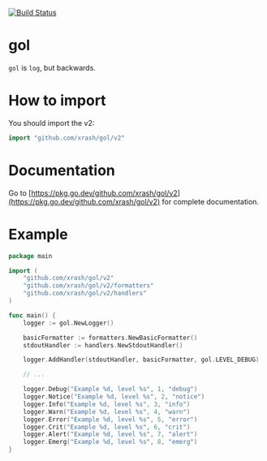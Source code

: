 [![Build Status](https://travis-ci.org/xrash/gol.svg?branch=master)](http://travis-ci.org/xrash/gol)

# gol

`gol` is `log`, but backwards.

# How to import

You should import the v2:

```go
import "github.com/xrash/gol/v2"
```

# Documentation

Go to [https://pkg.go.dev/github.com/xrash/gol/v2](https://pkg.go.dev/github.com/xrash/gol/v2) for complete documentation.

# Example

```go
package main

import (
	"github.com/xrash/gol/v2"
	"github.com/xrash/gol/v2/formatters"
	"github.com/xrash/gol/v2/handlers"
)

func main() {
	logger := gol.NewLogger()

	basicFormatter := formatters.NewBasicFormatter()
	stdoutHandler := handlers.NewStdoutHandler()

	logger.AddHandler(stdoutHandler, basicFormatter, gol.LEVEL_DEBUG)

	// ...

	logger.Debug("Example %d, level %s", 1, "debug")
	logger.Notice("Example %d, level %s", 2, "notice")
	logger.Info("Example %d, level %s", 3, "info")
	logger.Warn("Example %d, level %s", 4, "warn")
	logger.Error("Example %d, level %s", 5, "error")
	logger.Crit("Example %d, level %s", 6, "crit")
	logger.Alert("Example %d, level %s", 7, "alert")
	logger.Emerg("Example %d, level %s", 8, "emerg")
}
```
